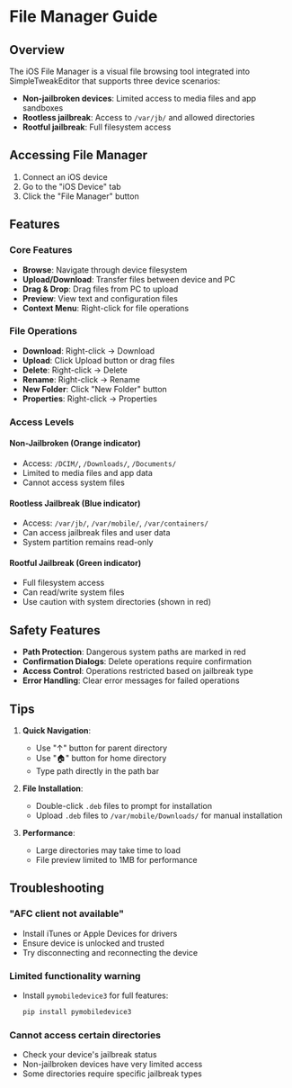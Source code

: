 # File Manager Guide

## Overview

The iOS File Manager is a visual file browsing tool integrated into SimpleTweakEditor that supports three device scenarios:
- **Non-jailbroken devices**: Limited access to media files and app sandboxes
- **Rootless jailbreak**: Access to `/var/jb/` and allowed directories
- **Rootful jailbreak**: Full filesystem access

## Accessing File Manager

1. Connect an iOS device
2. Go to the "iOS Device" tab
3. Click the "File Manager" button

## Features

### Core Features
- **Browse**: Navigate through device filesystem
- **Upload/Download**: Transfer files between device and PC
- **Drag & Drop**: Drag files from PC to upload
- **Preview**: View text and configuration files
- **Context Menu**: Right-click for file operations

### File Operations
- **Download**: Right-click → Download
- **Upload**: Click Upload button or drag files
- **Delete**: Right-click → Delete
- **Rename**: Right-click → Rename
- **New Folder**: Click "New Folder" button
- **Properties**: Right-click → Properties

### Access Levels

#### Non-Jailbroken (Orange indicator)
- Access: `/DCIM/`, `/Downloads/`, `/Documents/`
- Limited to media files and app data
- Cannot access system files

#### Rootless Jailbreak (Blue indicator)
- Access: `/var/jb/`, `/var/mobile/`, `/var/containers/`
- Can access jailbreak files and user data
- System partition remains read-only

#### Rootful Jailbreak (Green indicator)
- Full filesystem access
- Can read/write system files
- Use caution with system directories (shown in red)

## Safety Features

- **Path Protection**: Dangerous system paths are marked in red
- **Confirmation Dialogs**: Delete operations require confirmation
- **Access Control**: Operations restricted based on jailbreak type
- **Error Handling**: Clear error messages for failed operations

## Tips

1. **Quick Navigation**: 
   - Use "↑" button for parent directory
   - Use "🏠" button for home directory
   - Type path directly in the path bar

2. **File Installation**:
   - Double-click `.deb` files to prompt for installation
   - Upload `.deb` files to `/var/mobile/Downloads/` for manual installation

3. **Performance**:
   - Large directories may take time to load
   - File preview limited to 1MB for performance

## Troubleshooting

### "AFC client not available"
- Install iTunes or Apple Devices for drivers
- Ensure device is unlocked and trusted
- Try disconnecting and reconnecting the device

### Limited functionality warning
- Install `pymobiledevice3` for full features:
  ```bash
  pip install pymobiledevice3
  ```

### Cannot access certain directories
- Check your device's jailbreak status
- Non-jailbroken devices have very limited access
- Some directories require specific jailbreak types
